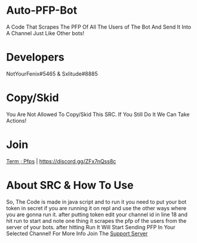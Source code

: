 # Auto-PFP-Bot
A Code That Scrapes The PFP Of All The Users of The Bot And Send It Into A Channel Just Like Other bots!

# Developers
NotYourFenix#5465 & Sxlitude#8885

# Copy/Skid
You Are Not Allowed To Copy/Skid This SRC. If You Still Do It We Can Take Actions!

# Join
[Term ; Pfps](https://discord.gg/ZFx7nQss8c) | https://discord.gg/ZFx7nQss8c

# About SRC & How To Use
So, The Code is made in java script and to run it you need to put your bot token in secret if you are running it on repl and use the other ways where you are gonna run it. after putting token edit your channel id in line 18 and hit run to start and note one thing it scrapes the pfp of the users from the server of your bots. after hitting Run It Will Start Sending PFP In Your Selected Channel! For More Info Join The [Support Server](https://discord.gg/ZFx7nQss8c) 
